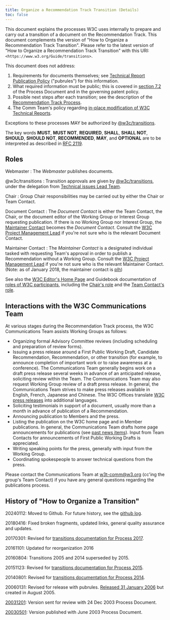 ```yaml
---
title: Organize a Recommendation Track Transition (Details)
toc: false
---
```

This document explains the processes W3C uses internally to prepare and carry out a transition of a document on the Recommendation Track. This document complements the version of "How to Organize a Recommendation Track Transition". Please refer to the latest version of "How to Organize a Recommendation Track Transition" with this URI: `<https://www.w3.org/Guide/transitions>`.

This document does not address:

1. Requirements for documents themselves; see [Technical Report Publication Policy](/pubrules/doc) ("pubrules") for this information.
2. What required information must be public; this is covered in [section 7.2](/policies/process/#requirements-and-definitions) of the Process Document and in the governing patent policy.
3. Possible next steps after each transition; see the description of the [Recommendation Track Process](/policies/process/#Reports).
4. The Comm Team's policy regarding [in-place modification of W3C Technical Reports](/2003/01/republishing/).

Exceptions to these processes MAY be authorized by [@w3c/transitions](https://github.com/orgs/w3c/teams/transitions).

The key words **MUST**, **MUST NOT**, **REQUIRED**, **SHALL**, **SHALL NOT**, **SHOULD**, **SHOULD NOT**, **RECOMMENDED**, **MAY**, and **OPTIONAL** are to be interpreted as described in [RFC 2119](https://www.rfc-editor.org/rfc/rfc2119.txt).

## Roles

Webmaster
: The _Webmaster_ publishes documents.

@w3c/transitions
: Transition approvals are given by [@w3c/transitions](https://github.com/orgs/w3c/teams/transitions), under the delegation from [Technical issues Lead Team](/Guide/process/tilt/).

Chair
: Group Chair responsibilities may be carried out by either the Chair or Team Contact.

Document Contact
: The _Document Contact_ is either the Team Contact, the Chair, or the document editor of the Working Group or Interest Group requesting publication. If there is no Working Group nor Interest Group, the [Maintainer Contact](#MaintainerContact) becomes the _Document Contact_. Consult the [W3C Project Management Lead](mailto:team-project@w3.org) if you're not sure who is the relevant Document Contact.

Maintainer Contact
: The _Maintainer Contact_ is a designated individual tasked with requesting Team's approval in order to publish a Recommendation without a Working Group. Consult the [W3C Project Management Lead](mailto:team-project@w3.org) if you're not sure who is the relevant Maintainer Contact. (Note: as of January 2018, the maintainer contact is [plh](mailto:plh@w3.org))

See also the [W3C Editor's Home Page](/Guide/editor/) and Guidebook documentation of [roles of W3C participants](#roles), including the [Chair's role](/Guide/chair/role) and the [Team Contact's role](/Guide/teamcontact/role).

## Interactions with the W3C Communications Team

At various stages during the Recommendation Track process, the W3C Communications Team assists Working Groups as follows:

- Organizing formal Advisory Committee reviews (including scheduling and preparation of review forms).
- Issuing a press release around a First Public Working Draft, Candidate Recommendation, Recommendation, or other transition (for example, to announce completion of important work or to raise awareness at a conference). The Communications Team generally begins work on a draft press release several weeks in advance of an anticipated release, soliciting review within the Team. The Communications Team may also request Working Group review of a draft press release. In general, the Communications Team strives to make press releases available in English, French, Japanese and Chinese. The W3C Offices translate [W3C press releases](/press-releases/) into additional languages.
- Soliciting testimonials in support of a document, usually more than a month in advance of publication of a Recommendation.
- Announcing publication to Members and the press.
- Listing the publication on the W3C home page and in Member publications. In general, the Communications Team drafts home page announcements for publications (see [past news items](/news/)). Input from Team Contacts for announcements of First Public Working Drafts is appreciated.
- Writing speaking points for the press, generally with input from the Working Group.
- Coordinating spokespeople to answer technical questions from the press.

Please contact the Communications Team at w3t-comm@w3.org (cc'ing the group's Team Contact) if you have any general questions regarding the publications process.

## History of "How to Organize a Transition"

20240112: Moved to Github. For future history, see the [github log](https://github.com/w3c/transitions/commits/main/details.html).

20180416: Fixed broken fragments, updated links, general quality assurance and updates.

20170301: Revised for [transitions documentation for Process 2017](/Guide/transitions/).

20161101: Updated for reorganization 2016

20160804: Transitions 2005 and 2014 superseded by 2015.

20151123: Revised for [transitions documentation for Process 2015](/Guide/transitions/).

20140801: Revised for [transitions documentation for Process 2014](/Guide/transitions/).

20060131: Revised for release with pubrules. [Released 31 January 2006](https://lists.w3.org/Archives/Member/chairs/2006JanMar/0026.html) but created in August 2005.

[20031201](/2003/12/01-transitions): Version sent for review with 24 Dec 2003 Process Document.

[20030501](/2003/05/Transitions): Version published with June 2003 Process Document.
